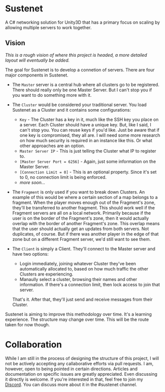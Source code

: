 # Sustenet
A C# networking solution for Unity3D that has a primary focus on scaling by allowing multiple servers to work together.

## Vision

*This is a rough vision of where this project is headed, a more detailed layout will eventually be added.*

The goal for Sustenet is to develop a connetion of servers. There are four major components in Sustenet.

- The `Master` server is a central hub where all clusters go to be registered. There should really only be one Master Server. But I can't stop you if you want to do something more with it.
- The `Cluster` would be considered your traditional server. You load Sustenet as a Cluster and it contains some configurations:
    - `Key` - The Cluster has a key in it, much like the SSH key you place on a server. Each Cluster should have a unique key. But, like I said, I can't stop you. You can reuse keys if you'd like. Just be aware that if one key is compromised, they all are. I will need some more research on how much security is required in an instance like this. Or what other approaches are an option.
    - `Master Server IP` - This is just telling the Cluster what IP to register to.
    - `[Master Server Port = 6256]` - Again, just some information on the Master Server.
    - `[Connection Limit = 0]` - This is an optional property. Since it's set to 0, no connection limit is being enforced.
    - *more soon...*
- The `Fragment` is only used if you want to break down Clusters. An example of this would be where a certain section of a map belongs to a fragment. When the player moves enough out of the Fragment's zone, they'll be transferred to another fragment. This should work well if the Fragment servers are all on a local network. Primarily because if the user is on the border of the Fragment's zone, then it would actually overlap with the border of another Fragment's zone. This overlap means that the user should actually get an updates from both servers. Not duplicates, of course. But if there was another player in the edge of that zone but on a different Fragment server, we'd still want to see them.
- The `Client` is simply a Client. They'll connect to the Master server and have two options:
    - Login immediately, joining whatever Cluster they've been automatically allocated to, based on how much traffic the other Clusters are experiencing.
    - Manaully select a cluster, browsing their names and other information. If there's a connection limit, then lock access to join that server.

    That's it. After that, they'll just send and receive messages from their Cluster.

Sustenet is aiming to improve this methodology over time. It's a learning experience. The structure may change over time. This will be the route taken for now though.

# Collaboration
While I am still in the process of designing the structure of this project, I will not be actively accepting any callaborative efforts via pull requests. I am, however, open to being pointed in certain directions. Articles and documentation on specific issues are greatly appreciated. Even discussing it directly is welcome. If you're interested in that, feel free to join my [Discord](https://discord.makosai.com). You can discuss more about it in the #sustenet channel.